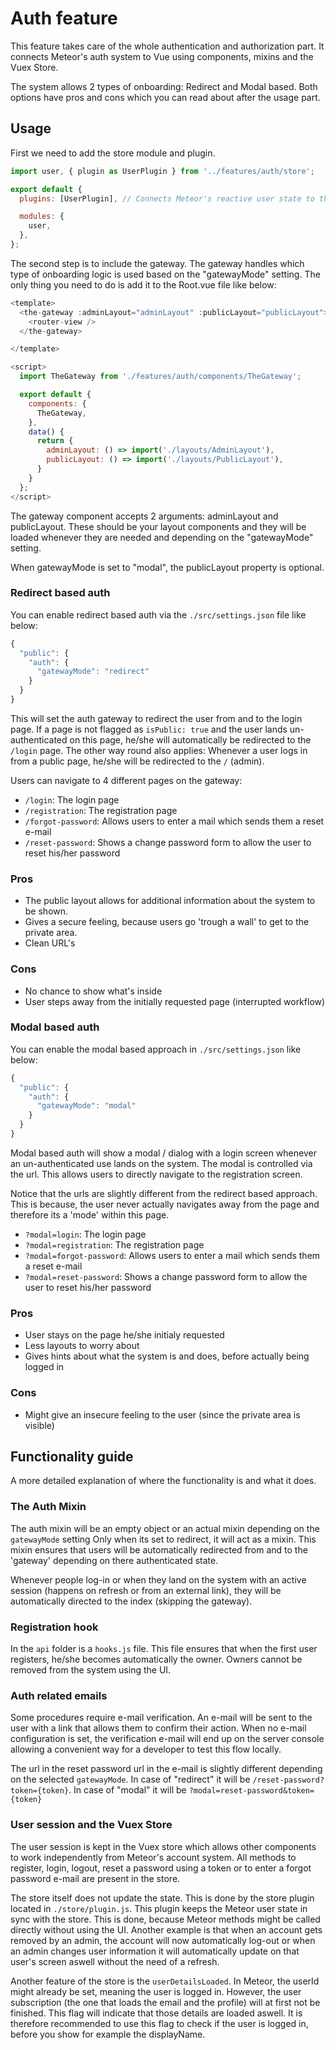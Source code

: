# Auth feature
This feature takes care of the whole authentication and authorization part. 
It connects Meteor's auth system to Vue using components, mixins and the Vuex Store.

The system allows 2 types of onboarding: Redirect and Modal based. Both options have 
pros and cons which you can read about after the usage part. 

## Usage

First we need to add the store module and plugin.

```javascript
import user, { plugin as UserPlugin } from '../features/auth/store';

export default {
  plugins: [UserPlugin], // Connects Meteor's reactive user state to the store using Tracker

  modules: {
    user,
  },
};
```

The second step is to include the gateway. The gateway handles which type of onboarding 
logic is used based on the "gatewayMode" setting. The only thing you need to do is add 
it to the Root.vue file like below:

```javascript
<template>
  <the-gateway :adminLayout="adminLayout" :publicLayout="publicLayout">
    <router-view />
  </the-gateway>

</template>

<script>
  import TheGateway from './features/auth/components/TheGateway';

  export default {
    components: {
      TheGateway,
    },
    data() {
      return {
        adminLayout: () => import('./layouts/AdminLayout'),
        publicLayout: () => import('./layouts/PublicLayout'),
      }
    }
  };
</script>
```

The gateway component accepts 2 arguments: adminLayout and publicLayout. 
These should be your layout components and they will be loaded whenever they are 
needed and depending on the "gatewayMode" setting. 

When gatewayMode is set to "modal", the publicLayout property is optional. 


### Redirect based auth

You can enable redirect based auth via the `./src/settings.json` file like below:

```javascript
{
  "public": {
    "auth": {
      "gatewayMode": "redirect"
    }
  }
}
```

This will set the auth gateway to redirect the user from and to the login page. If a page 
is not flagged as `isPublic: true` and the user lands un-authenticated on this page, he/she 
will automatically be redirected to the `/login` page. The other way round also applies: 
Whenever a user logs in from a public page, he/she will be redirected to the `/` (admin).

Users can navigate to 4 different pages on the gateway:

- `/login`: The login page
- `/registration`: The registration page
- `/forgot-password`: Allows users to enter a mail which sends them a reset e-mail
- `/reset-password`: Shows a change password form to allow the user to reset his/her password

### Pros
- The public layout allows for additional information about the system to be shown.
- Gives a secure feeling, because users go 'trough a wall' to get to the private area.
- Clean URL's

### Cons
- No chance to show what's inside
- User steps away from the initially requested page (interrupted workflow)


### Modal based auth

You can enable the modal based approach in `./src/settings.json` like below:

```javascript
{
  "public": {
    "auth": {
      "gatewayMode": "modal"
    }
  }
}
```

Modal based auth will show a modal / dialog with a login screen whenever an un-authenticated use lands 
on the system. The modal is controlled via the url. This allows users to directly 
navigate to the registration screen. 

Notice that the urls are slightly different from the redirect based approach. 
This is because, the user never actually navigates away from the page and therefore its a 'mode' within 
this page.

- `?modal=login`: The login page
- `?modal=registration`: The registration page
- `?modal=forgot-password`: Allows users to enter a mail which sends them a reset e-mail
- `?modal=reset-password`: Shows a change password form to allow the user to reset his/her password

### Pros
- User stays on the page he/she initialy requested
- Less layouts to worry about
- Gives hints about what the system is and does, before actually being logged in

### Cons
- Might give an insecure feeling to the user (since the private area is visible)


## Functionality guide
A more detailed explanation of where the functionality is and what it does.

### The Auth Mixin
The auth mixin will be an empty object or an actual mixin depending on the `gatewayMode` setting 
Only when its set to redirect, it will act as a mixin. This mixin ensures
that users will be automatically redirected from and to the 'gateway' depending on there 
authenticated state. 

Whenever people log-in or when they land on the system with an active session 
(happens on refresh or from an external link), they will be automatically directed 
to the index (skipping the gateway).

### Registration hook
In the `api` folder is a `hooks.js` file. This file ensures that when the first 
user registers, he/she becomes automatically the owner. Owners cannot be removed 
from the system using the UI. 

### Auth related emails
Some procedures require e-mail verification.
An e-mail will be sent to the user with a link that allows them to confirm their action. 
When no e-mail configuration is set, the verification e-mail will end up on the 
server console allowing a convenient way for a developer to test this flow locally.

The url in the reset password url in the e-mail is slightly different depending on the selected 
`gatewayMode`. In case of "redirect" it will be `/reset-password?token={token}`. In case of "modal" 
it will be `?modal=reset-password&token={token}` 

### User session and the Vuex Store
The user session is kept in the Vuex store which allows other components to work 
independently from Meteor's account system. All methods to register, login, logout, 
reset a password using a token or to enter a forgot password e-mail are present in 
the store. 

The store itself does not update the state. This is done by the store plugin located 
in `./store/plugin.js`. This plugin keeps the Meteor user state in sync with the store. 
This is done, because Meteor methods might be called directly without using the UI. Another 
example is that when an account gets removed by an admin, the account will now automatically 
log-out or when an admin changes user information it will automatically update on that user's 
screen aswell without the need of a refresh.

Another feature of the store is the `userDetailsLoaded`. In Meteor, the userId might already 
be set, meaning the user is logged in. However, the user subscription 
(the one that loads the email and the profile) will at first not be finished. This flag 
will indicate that those details are loaded aswell. It is therefore recommended to use 
this flag to check if the user is logged in, before you show for example the displayName.



